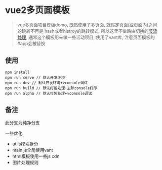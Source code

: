 # vue2多页面模板
> vue多页面项目模板demo, 既然使用了多页面, 就假定页面(或页面内)之间的跳转不再是 hash或者histroy的跳转模式, 所以这里不做路由切换的[节流处理](https://git.pc.com.cn/cdc/tpl/vue-template/blob/master/src/router/throttle.js), 通常这个模板用来做一些活动项目, 使用了vant库, 注意页面模板的#app会被替换

## 使用
```
npm install
npm run serve // 默认开发环境
npm run dev // 默认开发环境+vconsole调试
npm run build // 默认打包处理+去除console打印
npm run alpha // 默认打包处理+vconsole调试
```

## 备注
此分支为纯净分支

一些优化
- utils模块拆分
- main.js全局使用vant
- html模板使用一些js cdn
- 图片处理规则
